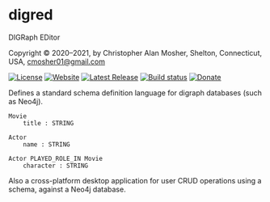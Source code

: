 # digred
DIGRaph EDitor

Copyright © 2020–2021, by Christopher Alan Mosher, Shelton, Connecticut, USA, cmosher01@gmail.com

[![License](https://img.shields.io/github/license/cmosher01/digred.svg)](https://www.gnu.org/licenses/gpl.html)
[![Website](https://img.shields.io/website/https/cmosher01.github.io/digred.svg)](https://cmosher01.github.io/digred)
[![Latest Release](https://img.shields.io/github/release-pre/cmosher01/digred.svg)](https://github.com/cmosher01/digred/releases/latest)
[![Build status](https://ci.appveyor.com/api/projects/status/sxag4ytyr54x0eoy?svg=true)](https://ci.appveyor.com/project/cmosher01/digred)
[![Donate](https://img.shields.io/badge/Donate-PayPal-green.svg)](https://www.paypal.com/cgi-bin/webscr?cmd=_s-xclick&hosted_button_id=CVSSQ2BWDCKQ2)

Defines a standard schema definition language for digraph databases (such as Neo4j).

```
Movie
    title : STRING

Actor
    name : STRING

Actor PLAYED_ROLE_IN Movie
    character : STRING
```

Also a cross-platform desktop application for user CRUD operations using a schema,
against a Neo4j database.
